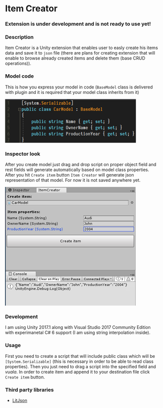 # Item Creator
### Extension is under development and is not ready to use yet!

### Description
Item Creator is a Unity extension that enables user to easly create his items data and save it to `json` file (there are plans for creating extension that will enable to browse already created items and delete them (base CRUD operations)).

### Model code
This is how you express your model in code (`BaseModel` class is delivered with plugin and it is required that your model class inherits from it)

![Model Code](Screenshots/code.png)

### Inspector look
After you create model just drag and drop script on proper object field and rest fields will generate automatically based on model class properties. After you hit `Create item` button `Item Creator` will generate json representation of that model. For now it is not saved anywhere yet.

![Inspector](Screenshots/inspector.png)

### Development
I am using Unity 2017.1 along with Visual Studio 2017 Community Edition with experimanetal C# 6 support (I am using string interpolation inside).

### Usage
First you need to create a script that will include public class which will be `[System.Serializable]` (this is necessary in order to be able to read class properties). Then you just need to drag a script into the specified field and *vuala*. In order to create item and append it to your destination file click `Create item` button.

### Third party libraries
* [LitJson](https://lbv.github.io/litjson/)
